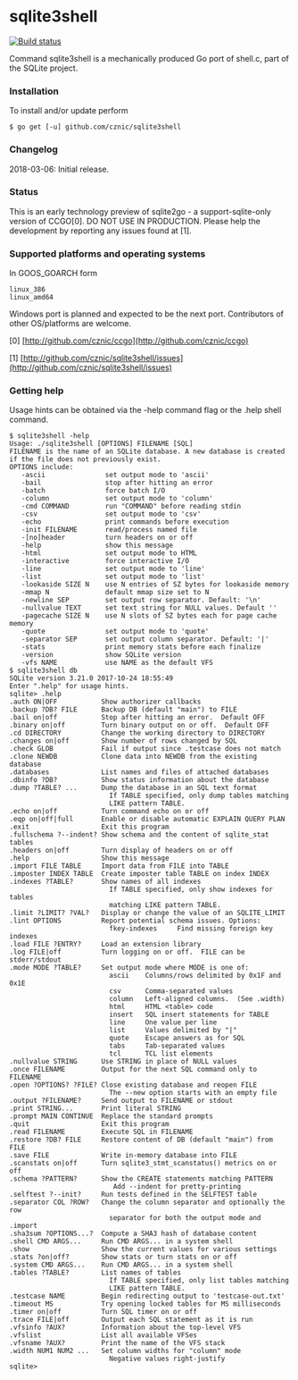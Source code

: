 # sqlite3shell
[![Build status](https://ci.appveyor.com/api/projects/status/7ucmixmtbwgh2n1g/branch/master?svg=true)](https://ci.appveyor.com/project/cznic/sqlite3shell/branch/master)

Command sqlite3shell is a mechanically produced Go port of shell.c, part of
the SQLite project.

### Installation

To install and/or update perform

    $ go get [-u] github.com/cznic/sqlite3shell

### Changelog

2018-03-06: Initial release.

### Status

This is an early technology preview of sqlite2go - a support-sqlite-only
version of CCGO[0]. DO NOT USE IN PRODUCTION. Please help the development by
reporting any issues found at [1].

### Supported platforms and operating systems

In GOOS_GOARCH form

    linux_386
    linux_amd64

Windows port is planned and expected to be the next port. Contributors of
other OS/platforms are welcome.

[0] [http://github.com/cznic/ccgo](http://github.com/cznic/ccgo)

[1] [http://github.com/cznic/sqlite3shell/issues](http://github.com/cznic/sqlite3shell/issues)

### Getting help

Usage hints can be obtained via the -help command flag or the .help shell
command.

    $ sqlite3shell -help
    Usage: ./sqlite3shell [OPTIONS] FILENAME [SQL]
    FILENAME is the name of an SQLite database. A new database is created
    if the file does not previously exist.
    OPTIONS include:
       -ascii               set output mode to 'ascii'
       -bail                stop after hitting an error
       -batch               force batch I/O
       -column              set output mode to 'column'
       -cmd COMMAND         run "COMMAND" before reading stdin
       -csv                 set output mode to 'csv'
       -echo                print commands before execution
       -init FILENAME       read/process named file
       -[no]header          turn headers on or off
       -help                show this message
       -html                set output mode to HTML
       -interactive         force interactive I/O
       -line                set output mode to 'line'
       -list                set output mode to 'list'
       -lookaside SIZE N    use N entries of SZ bytes for lookaside memory
       -mmap N              default mmap size set to N
       -newline SEP         set output row separator. Default: '\n'
       -nullvalue TEXT      set text string for NULL values. Default ''
       -pagecache SIZE N    use N slots of SZ bytes each for page cache memory
       -quote               set output mode to 'quote'
       -separator SEP       set output column separator. Default: '|'
       -stats               print memory stats before each finalize
       -version             show SQLite version
       -vfs NAME            use NAME as the default VFS
    $ sqlite3shell db
    SQLite version 3.21.0 2017-10-24 18:55:49
    Enter ".help" for usage hints.
    sqlite> .help
    .auth ON|OFF           Show authorizer callbacks
    .backup ?DB? FILE      Backup DB (default "main") to FILE
    .bail on|off           Stop after hitting an error.  Default OFF
    .binary on|off         Turn binary output on or off.  Default OFF
    .cd DIRECTORY          Change the working directory to DIRECTORY
    .changes on|off        Show number of rows changed by SQL
    .check GLOB            Fail if output since .testcase does not match
    .clone NEWDB           Clone data into NEWDB from the existing database
    .databases             List names and files of attached databases
    .dbinfo ?DB?           Show status information about the database
    .dump ?TABLE? ...      Dump the database in an SQL text format
                             If TABLE specified, only dump tables matching
                             LIKE pattern TABLE.
    .echo on|off           Turn command echo on or off
    .eqp on|off|full       Enable or disable automatic EXPLAIN QUERY PLAN
    .exit                  Exit this program
    .fullschema ?--indent? Show schema and the content of sqlite_stat tables
    .headers on|off        Turn display of headers on or off
    .help                  Show this message
    .import FILE TABLE     Import data from FILE into TABLE
    .imposter INDEX TABLE  Create imposter table TABLE on index INDEX
    .indexes ?TABLE?       Show names of all indexes
                             If TABLE specified, only show indexes for tables
                             matching LIKE pattern TABLE.
    .limit ?LIMIT? ?VAL?   Display or change the value of an SQLITE_LIMIT
    .lint OPTIONS          Report potential schema issues. Options:
                             fkey-indexes     Find missing foreign key indexes
    .load FILE ?ENTRY?     Load an extension library
    .log FILE|off          Turn logging on or off.  FILE can be stderr/stdout
    .mode MODE ?TABLE?     Set output mode where MODE is one of:
                             ascii    Columns/rows delimited by 0x1F and 0x1E
                             csv      Comma-separated values
                             column   Left-aligned columns.  (See .width)
                             html     HTML <table> code
                             insert   SQL insert statements for TABLE
                             line     One value per line
                             list     Values delimited by "|"
                             quote    Escape answers as for SQL
                             tabs     Tab-separated values
                             tcl      TCL list elements
    .nullvalue STRING      Use STRING in place of NULL values
    .once FILENAME         Output for the next SQL command only to FILENAME
    .open ?OPTIONS? ?FILE? Close existing database and reopen FILE
                             The --new option starts with an empty file
    .output ?FILENAME?     Send output to FILENAME or stdout
    .print STRING...       Print literal STRING
    .prompt MAIN CONTINUE  Replace the standard prompts
    .quit                  Exit this program
    .read FILENAME         Execute SQL in FILENAME
    .restore ?DB? FILE     Restore content of DB (default "main") from FILE
    .save FILE             Write in-memory database into FILE
    .scanstats on|off      Turn sqlite3_stmt_scanstatus() metrics on or off
    .schema ?PATTERN?      Show the CREATE statements matching PATTERN
                              Add --indent for pretty-printing
    .selftest ?--init?     Run tests defined in the SELFTEST table
    .separator COL ?ROW?   Change the column separator and optionally the row
                             separator for both the output mode and .import
    .sha3sum ?OPTIONS...?  Compute a SHA3 hash of database content
    .shell CMD ARGS...     Run CMD ARGS... in a system shell
    .show                  Show the current values for various settings
    .stats ?on|off?        Show stats or turn stats on or off
    .system CMD ARGS...    Run CMD ARGS... in a system shell
    .tables ?TABLE?        List names of tables
                             If TABLE specified, only list tables matching
                             LIKE pattern TABLE.
    .testcase NAME         Begin redirecting output to 'testcase-out.txt'
    .timeout MS            Try opening locked tables for MS milliseconds
    .timer on|off          Turn SQL timer on or off
    .trace FILE|off        Output each SQL statement as it is run
    .vfsinfo ?AUX?         Information about the top-level VFS
    .vfslist               List all available VFSes
    .vfsname ?AUX?         Print the name of the VFS stack
    .width NUM1 NUM2 ...   Set column widths for "column" mode
                             Negative values right-justify
    sqlite> 
